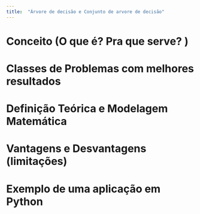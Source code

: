 ```yaml
---
title:  "Árvore de decisão e Conjunto de arvore de decisão"
---
```


# Conceito (O que é? Pra que serve? )
# Classes de Problemas com melhores resultados
# Definição Teórica e Modelagem Matemática
# Vantagens e Desvantagens (limitações)
# Exemplo de uma aplicação em Python